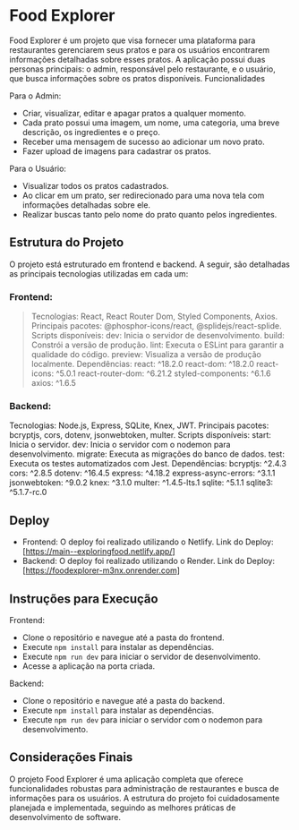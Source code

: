 # Food Explorer

Food Explorer é um projeto que visa fornecer uma plataforma para restaurantes gerenciarem seus pratos e para os usuários encontrarem informações detalhadas sobre esses pratos. A aplicação possui duas personas principais: o admin, responsável pelo restaurante, e o usuário, que busca informações sobre os pratos disponíveis.
Funcionalidades

Para o Admin:
- Criar, visualizar, editar e apagar pratos a qualquer momento.
- Cada prato possui uma imagem, um nome, uma categoria, uma breve descrição, os ingredientes e o preço.
- Receber uma mensagem de sucesso ao adicionar um novo prato.
- Fazer upload de imagens para cadastrar os pratos.

Para o Usuário:
- Visualizar todos os pratos cadastrados.
- Ao clicar em um prato, ser redirecionado para uma nova tela com informações detalhadas sobre ele.
- Realizar buscas tanto pelo nome do prato quanto pelos ingredientes.

## Estrutura do Projeto

O projeto está estruturado em frontend e backend. A seguir, são detalhadas as principais tecnologias utilizadas em cada um:

### Frontend:
> Tecnologias: React, React Router Dom, Styled Components, Axios.
> Principais pacotes: @phosphor-icons/react, @splidejs/react-splide.
> Scripts disponíveis:
  dev: Inicia o servidor de desenvolvimento.
  build: Constrói a versão de produção.
  lint: Executa o ESLint para garantir a qualidade do código.
  preview: Visualiza a versão de produção localmente.
Dependências:
  react: ^18.2.0
  react-dom: ^18.2.0
  react-icons: ^5.0.1
  react-router-dom: ^6.21.2
  styled-components: ^6.1.6
  axios: ^1.6.5

### Backend:
Tecnologias: Node.js, Express, SQLite, Knex, JWT.
Principais pacotes: bcryptjs, cors, dotenv, jsonwebtoken, multer.
Scripts disponíveis:
  start: Inicia o servidor.
  dev: Inicia o servidor com o nodemon para desenvolvimento.
  migrate: Executa as migrações do banco de dados.
  test: Executa os testes automatizados com Jest.
Dependências:
    bcryptjs: ^2.4.3
    cors: ^2.8.5
    dotenv: ^16.4.5
    express: ^4.18.2
    express-async-errors: ^3.1.1
    jsonwebtoken: ^9.0.2
    knex: ^3.1.0
    multer: ^1.4.5-lts.1
    sqlite: ^5.1.1
    sqlite3: ^5.1.7-rc.0

## Deploy
- Frontend: O deploy foi realizado utilizando o Netlify. Link do Deploy: [https://main--exploringfood.netlify.app/]
- Backend: O deploy foi realizado utilizando o Render. Link do Deploy: [https://foodexplorer-m3nx.onrender.com]

## Instruções para Execução
Frontend:
  - Clone o repositório e navegue até a pasta do frontend.
  - Execute `npm install` para instalar as dependências.
  - Execute `npm run dev` para iniciar o servidor de desenvolvimento.
  - Acesse a aplicação na porta criada.

Backend:
  - Clone o repositório e navegue até a pasta do backend.
  - Execute `npm install` para instalar as dependências.
  - Execute `npm run dev` para iniciar o servidor com o nodemon para desenvolvimento.

## Considerações Finais
O projeto Food Explorer é uma aplicação completa que oferece funcionalidades robustas para administração de restaurantes e busca de informações para os usuários. A estrutura do projeto foi cuidadosamente planejada e implementada, seguindo as melhores práticas de desenvolvimento de software.

